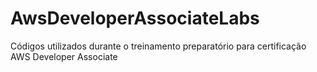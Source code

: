 # AwsDeveloperAssociateLabs
Códigos utilizados durante o treinamento preparatório para certificação AWS Developer Associate
